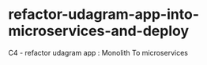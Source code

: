 # refactor-udagram-app-into-microservices-and-deploy
C4 - refactor udagram app : Monolith To microservices 
